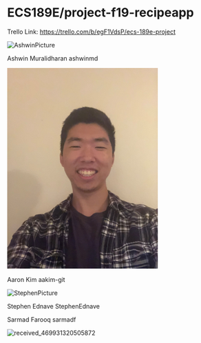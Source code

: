 # ECS189E/project-f19-recipeapp 

Trello Link: https://trello.com/b/egF1VdsP/ecs-189e-project



![AshwinPicture](https://user-images.githubusercontent.com/20465283/68833227-d00afa80-0667-11ea-89fa-b5f6e9f20d25.jpg)
    
Ashwin Muralidharan
ashwinmd

<p>
  <img src="https://raw.githubusercontent.com/aakim-git/PDFs/master/Forward.jpg" width="350" title="hover text">
</p>

Aaron Kim
aakim-git

![StephenPicture](https://avatars1.githubusercontent.com/u/24659025?s=460&v=4)

Stephen Ednave
StephenEdnave

Sarmad Farooq
sarmadf

![received_469931320505872](https://user-images.githubusercontent.com/35645151/68896050-7e9e5200-06df-11ea-87a6-458363780de6.jpg)

